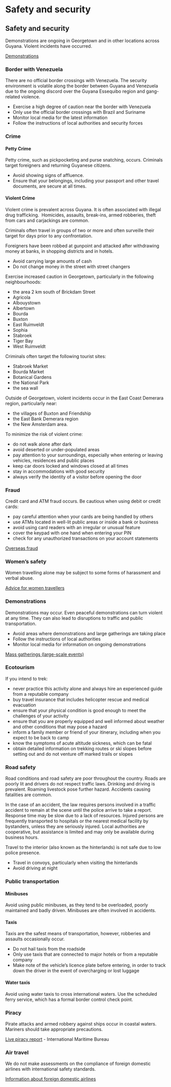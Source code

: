 # Safety and security

## Safety and security

Demonstrations are ongoing in Georgetown and in other locations across Guyana. Violent incidents have occurred.

[Demonstrations](#demonstrations)

### Border with Venezuela

There are no official border crossings with Venezuela. The security environment is volatile along the border between Guyana and Venezuela due to the ongoing discord over the Guyana Essequibo region and gang-related violence.

* Exercise a high degree of caution near the border with Venezuela
* Only use the official border crossings with Brazil and Suriname
* Monitor local media for the latest information
* Follow the instructions of local authorities and security forces

### Crime

#### Petty Crime

Petty crime, such as pickpocketing and purse snatching, occurs. Criminals target foreigners and returning Guyanese citizens.

* Avoid showing signs of affluence.
* Ensure that your belongings, including your passport and other travel documents, are secure at all times.

#### Violent Crime

Violent crime is prevalent across Guyana. It is often associated with illegal drug trafficking.  Homicides, assaults, break-ins, armed robberies, theft from cars and carjackings are common.

Criminals often travel in groups of two or more and often surveille their target for days prior to any confrontation.

Foreigners have been robbed at gunpoint and attacked after withdrawing money at banks, in shopping districts and in hotels.

* Avoid carrying large amounts of cash
* Do not change money in the street with street changers

Exercise increased caution in Georgetown, particularly in the following neighbourhoods:

* the area 2 km south of Brickdam Street
* Agricola
* Albouystown
* Albertown
* Bourda
* Buxton
* East Ruimveldt
* Sophia
* Stabroek
* Tiger Bay
* West Ruimveldt

Criminals often target the following tourist sites:

* Stabroek Market
* Bourda Market
* Botanical Gardens
* the National Park
* the sea wall

Outside of Georgetown, violent incidents occur in the East Coast Demerara region, particularly near:

* the villages of Buxton and Friendship
* the East Bank Demerara region
* the New Amsterdam area.

To minimize the risk of violent crime:

* do not walk alone after dark
* avoid deserted or under-populated areas
* pay attention to your surroundings, especially when entering or leaving vehicles, residences and public places
* keep car doors locked and windows closed at all times
* stay in accommodations with good security
* always verify the identity of a visitor before opening the door

### Fraud

Credit card and ATM fraud occurs. Be cautious when using debit or credit cards:

* pay careful attention when your cards are being handled by others
* use ATMs located in well-lit public areas or inside a bank or business
* avoid using card readers with an irregular or unusual feature
* cover the keypad with one hand when entering your PIN
* check for any unauthorized transactions on your account statements

[Overseas fraud](https://travel.gc.ca/travelling/health-safety/overseas-fraud)

### Women’s safety

Women travelling alone may be subject to some forms of harassment and verbal abuse.

[Advice for women travellers](https://travel.gc.ca/travelling/health-safety/advice-for-women-travellers "Advice for women travellers")

### Demonstrations

Demonstrations may occur. Even peaceful demonstrations can turn violent at any time. They can also lead to disruptions to traffic and public transportation.

* Avoid areas where demonstrations and large gatherings are taking place
* Follow the instructions of local authorities
* Monitor local media for information on ongoing demonstrations

[Mass gatherings (large-scale events)](https://travel.gc.ca/travelling/health-safety/mass-gatherings)

### Ecotourism

If you intend to trek:

* never practice this activity alone and always hire an experienced guide from a reputable company
* buy travel insurance that includes helicopter rescue and medical evacuation
* ensure that your physical condition is good enough to meet the challenges of your activity
* ensure that you are properly equipped and well informed about weather and other conditions that may pose a hazard
* inform a family member or friend of your itinerary, including when you expect to be back to camp
* know the symptoms of acute altitude sickness, which can be fatal
* obtain detailed information on trekking routes or ski slopes before setting out and do not venture off marked trails or slopes

### Road safety

Road conditions and road safety are poor throughout the country. Roads are poorly lit and drivers do not respect traffic laws. Drinking and driving is prevalent. Roaming livestock pose further hazard. Accidents causing fatalities are common.

In the case of an accident, the law requires persons involved in a traffic accident to remain at the scene until the police arrive to take a report. Response time may be slow due to a lack of resources. Injured persons are frequently transported to hospitals or the nearest medical facility by bystanders, unless they are seriously injured. Local authorities are cooperative, but assistance is limited and may only be available during business hours.

Travel to the interior (also known as the hinterlands) is not safe due to low police presence.

* Travel in convoys, particularly when visiting the hinterlands
* Avoid driving at night

### Public transportation

#### Minibuses

Avoid using public minibuses, as they tend to be overloaded, poorly maintained and badly driven. Minibuses are often involved in accidents.

#### Taxis

Taxis are the safest means of transportation, however, robberies and assaults occasionally occur.

* Do not hail taxis from the roadside
* Only use taxis that are connected to major hotels or from a reputable company
* Make note of the vehicle’s licence plate before entering, in order to track down the driver in the event of overcharging or lost luggage

#### Water taxis

Avoid using water taxis to cross international waters. Use the scheduled ferry service, which has a formal border control check point.

### Piracy

Pirate attacks and armed robbery against ships occur in coastal waters. Mariners should take appropriate precautions.

[Live piracy report](https://icc-ccs.org/index.php/piracy-reporting-centre) - International Maritime Bureau

### Air travel

We do not make assessments on the compliance of foreign domestic airlines with international safety standards.

[Information about foreign domestic airlines](https://travel.gc.ca/air/in-flight-safety#other)
